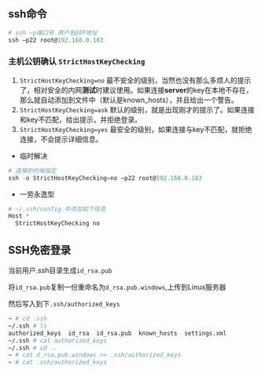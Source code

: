 ## ssh命令

```powershell
# ssh –p端口号 用户名@IP地址
ssh –p22 root@192.168.0.183
```

### 主机公钥确认 `StrictHostKeyChecking`

1. `StrictHostKeyChecking=no` 最不安全的级别，当然也没有那么多烦人的提示了，相对安全的内网**测试**时建议使用。如果连接**server**的key在本地不存在，那么就自动添加到文件中（默认是known_hosts），并且给出一个警告。
2. `StrictHostKeyChecking=ask` 默认的级别，就是出现刚才的提示了。如果连接和key不匹配，给出提示，并拒绝登录。
3. `StrictHostKeyChecking=yes` 最安全的级别，如果连接与key不匹配，就拒绝连接，不会提示详细信息。

- 临时解决
```powershell
# 连接的时候指定
ssh -o StrictHostKeyChecking=no –p22 root@192.168.0.183
```
- 一劳永逸型

```sh
# ~/.ssh/config 中添加如下信息
Host *
  StrictHostKeyChecking no
```

## SSH免密登录

当前用户.ssh目录生成`id_rsa.pub`

将`id_rsa.pub`复制一份重命名为`d_rsa.pub.windows`,上传到Linux服务器

然后写入到下`.ssh/authorized_keys `

```sh
~ # cd .ssh                                                                                    
~/.ssh # ls                                                                                    
authorized_keys  id_rsa  id_rsa.pub  known_hosts  settings.xml                                 
~/.ssh # cat authorized_keys                                                                   
~/.ssh # cd ..                                                                                 
~ # cat d_rsa.pub.windows >> .ssh/authorized_keys                                         
~ # cat .ssh/authorized_keys                                                                   
```


